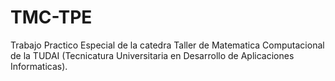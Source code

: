 # TMC-TPE

Trabajo Practico Especial de la catedra Taller de Matematica Computacional de la TUDAI (Tecnicatura Universitaria en Desarrollo de Aplicaciones Informaticas).
